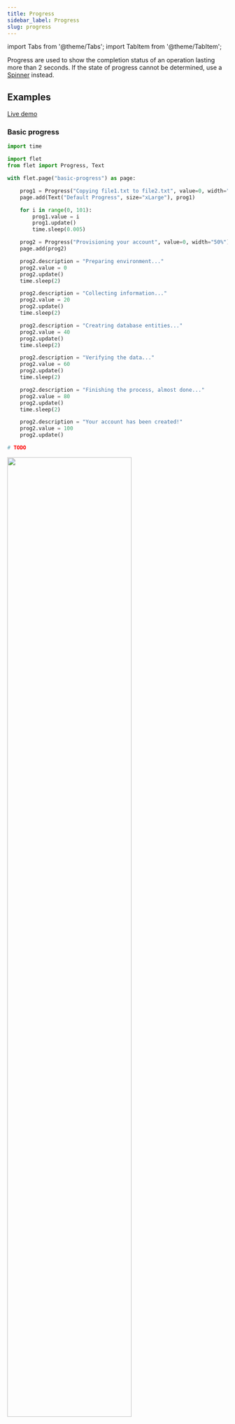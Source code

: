 ```yaml
---
title: Progress
sidebar_label: Progress
slug: progress
---
```

import Tabs from '@theme/Tabs';
import TabItem from '@theme/TabItem';

Progress are used to show the completion status of an operation lasting more than 2 seconds. If the state of progress cannot be determined, use a [Spinner](spinner) instead.

## Examples

[Live demo](https://python-spinner-example.pgletio.repl.co)

### Basic progress

<Tabs groupId="language">
  <TabItem value="python" label="Python" default>

```python
import time

import flet
from flet import Progress, Text

with flet.page("basic-progress") as page:

    prog1 = Progress("Copying file1.txt to file2.txt", value=0, width="50%")
    page.add(Text("Default Progress", size="xLarge"), prog1)

    for i in range(0, 101):
        prog1.value = i
        prog1.update()
        time.sleep(0.005)

    prog2 = Progress("Provisioning your account", value=0, width="50%")
    page.add(prog2)

    prog2.description = "Preparing environment..."
    prog2.value = 0
    prog2.update()
    time.sleep(2)

    prog2.description = "Collecting information..."
    prog2.value = 20
    prog2.update()
    time.sleep(2)

    prog2.description = "Creatring database entities..."
    prog2.value = 40
    prog2.update()
    time.sleep(2)

    prog2.description = "Verifying the data..."
    prog2.value = 60
    prog2.update()
    time.sleep(2)

    prog2.description = "Finishing the process, almost done..."
    prog2.value = 80
    prog2.update()
    time.sleep(2)

    prog2.description = "Your account has been created!"
    prog2.value = 100
    prog2.update()
```
  </TabItem>
  <TabItem value="powershell" label="PowerShell">

```powershell
# TODO
```

  </TabItem>
</Tabs>

<img src="/img/docs/controls/progress/basic-progress.gif" width="75%" />

### Indeterminate progress

<Tabs groupId="language">
  <TabItem value="python" label="Python" default>

```python
import flet
from flet import Progress, Text

with flet.page("basic-progress") as page:

    page.add(
        Text("Indeterminate Progress", size='xLarge'),
        Progress("Operation progress", description="Doing something indefinite...", width='50%')
    )
```
  </TabItem>
  <TabItem value="powershell" label="PowerShell">

```powershell
# TODO
```

  </TabItem>
</Tabs>

<img src="/img/docs/controls/progress/indeterminate-progress.gif" width="75%" />

## Properties

| Name           | Type    | Default | Description |
| -------------- | ------- | ------- | ----------- |
| `value`        | number  |         | Percentage of the operation's completeness, numerically between 0 and 100. If this is not set, the indeterminate progress animation will be shown instead. |
| `label`        | string  |         | Label to display above the control. |
| `description`  | string  |         | Text describing or supplementing the operation.  |
